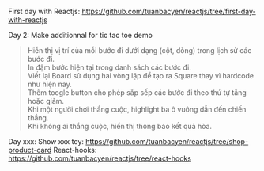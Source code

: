 First day with Reactjs: https://github.com/tuanbacyen/reactjs/tree/first-day-with-reactjs

Day 2: Make additionnal for tic tac toe demo
  > Hiển thị vị trí của mỗi bước đi dưới dạng (cột, dòng) trong lịch sử các bước đi.<br>
  > In đậm bước hiện tại trong danh sách các bước đi.<br>
  > Viết lại Board sử dụng hai vòng lặp để tạo ra Square thay vì hardcode như hiện nay.<br>
  > Thêm toogle button cho phép sắp sếp các bước đi theo thứ tự tăng hoặc giảm.<br>
  > Khi một người chơi thắng cuộc, highlight ba ô vuông dẫn đến chiến thắng.<br>
  > Khi không ai thắng cuộc, hiển thị thông báo kết quả hòa.<br>

Day xxx: Show xxx toy: https://github.com/tuanbacyen/reactjs/tree/shop-product-card
React-hooks: https://github.com/tuanbacyen/reactjs/tree/react-hooks

